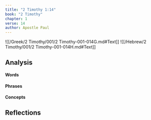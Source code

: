 ```yaml
---
title: "2 Timothy 1:14"
book: "2 Timothy"
chapter: 1
verse: 14
author: Apostle Paul
---
```

![[/Greek/2 Timothy/001/2 Timothy-001-014G.md#Text]]
![[/Hebrew/2 Timothy/001/2 Timothy-001-014H.md#Text]]

## Analysis

#### Words

#### Phrases

#### Concepts

## Reflections
